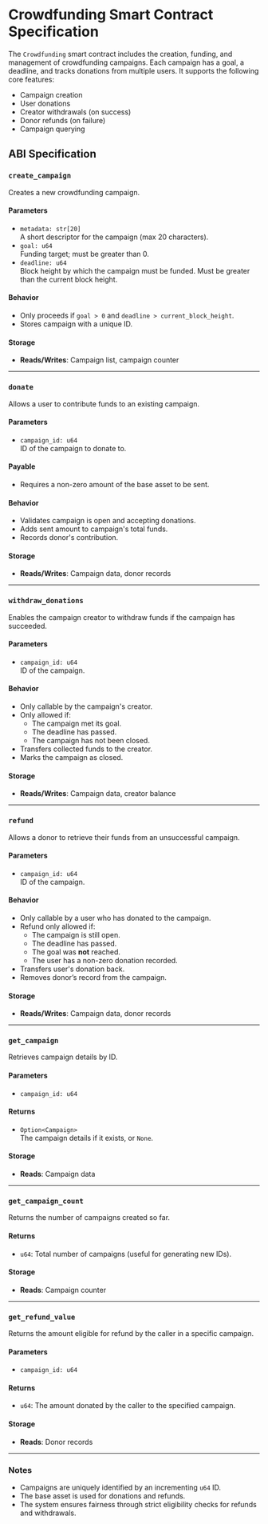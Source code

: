 # Crowdfunding Smart Contract Specification

The `Crowdfunding` smart contract includes the creation, funding, and management of crowdfunding campaigns. Each campaign has a goal, a deadline, and tracks donations from multiple users. It supports the following core features:
- Campaign creation
- User donations
- Creator withdrawals (on success)
- Donor refunds (on failure)
- Campaign querying

## ABI Specification

### `create_campaign`

Creates a new crowdfunding campaign.

#### Parameters
- `metadata: str[20]`  
  A short descriptor for the campaign (max 20 characters).
- `goal: u64`  
  Funding target; must be greater than 0.
- `deadline: u64`  
  Block height by which the campaign must be funded. Must be greater than the current block height.

#### Behavior
- Only proceeds if `goal > 0` and `deadline > current_block_height`.
- Stores campaign with a unique ID.

#### Storage
- **Reads/Writes**: Campaign list, campaign counter

---

### `donate`

Allows a user to contribute funds to an existing campaign.

#### Parameters
- `campaign_id: u64`  
  ID of the campaign to donate to.

#### Payable
- Requires a non-zero amount of the base asset to be sent.

#### Behavior
- Validates campaign is open and accepting donations.
- Adds sent amount to campaign's total funds.
- Records donor's contribution.

#### Storage
- **Reads/Writes**: Campaign data, donor records

---

### `withdraw_donations`

Enables the campaign creator to withdraw funds if the campaign has succeeded.

#### Parameters
- `campaign_id: u64`  
  ID of the campaign.

#### Behavior
- Only callable by the campaign's creator.
- Only allowed if:
  - The campaign met its goal.
  - The deadline has passed.
  - The campaign has not been closed.
- Transfers collected funds to the creator.
- Marks the campaign as closed.

#### Storage
- **Reads/Writes**: Campaign data, creator balance

---

### `refund`

Allows a donor to retrieve their funds from an unsuccessful campaign.

#### Parameters
- `campaign_id: u64`  
  ID of the campaign.

#### Behavior
- Only callable by a user who has donated to the campaign.
- Refund only allowed if:
  - The campaign is still open.
  - The deadline has passed.
  - The goal was **not** reached.
  - The user has a non-zero donation recorded.
- Transfers user's donation back.
- Removes donor’s record from the campaign.

#### Storage
- **Reads/Writes**: Campaign data, donor records

---

### `get_campaign`

Retrieves campaign details by ID.

#### Parameters
- `campaign_id: u64`

#### Returns
- `Option<Campaign>`  
  The campaign details if it exists, or `None`.

#### Storage
- **Reads**: Campaign data

---

### `get_campaign_count`

Returns the number of campaigns created so far.

#### Returns
- `u64`: Total number of campaigns (useful for generating new IDs).

#### Storage
- **Reads**: Campaign counter

---

### `get_refund_value`

Returns the amount eligible for refund by the caller in a specific campaign.

#### Parameters
- `campaign_id: u64`

#### Returns
- `u64`: The amount donated by the caller to the specified campaign.

#### Storage
- **Reads**: Donor records

---

### Notes
- Campaigns are uniquely identified by an incrementing `u64` ID.
- The base asset is used for donations and refunds.
- The system ensures fairness through strict eligibility checks for refunds and withdrawals.